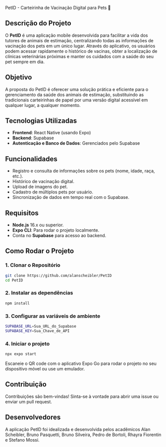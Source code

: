 PetID - Carteirinha de Vacinação Digital para Pets 🐾

## Descrição do Projeto
O **PetID** é uma aplicação mobile desenvolvida para facilitar a vida dos tutores de animais de estimação, centralizando todas as informações de vacinação dos pets em um único lugar. Através do aplicativo, os usuários podem acessar rapidamente o histórico de vacinas, obter a localização de clínicas veterinárias próximas e manter os cuidados com a saúde do seu pet sempre em dia.

## Objetivo
A proposta do PetID é oferecer uma solução prática e eficiente para o gerenciamento da saúde dos animais de estimação, substituindo as tradicionais carteirinhas de papel por uma versão digital acessível em qualquer lugar, a qualquer momento.

## Tecnologias Utilizadas
- **Frontend**: React Native (usando Expo)
- **Backend**: Supabase
- **Autenticação e Banco de Dados**: Gerenciados pelo Supabase

## Funcionalidades
- Registro e consulta de informações sobre os pets (nome, idade, raça, etc.).
- Histórico de vacinação digital.
- Upload de imagens do pet.
- Cadastro de múltiplos pets por usuário.
- Sincronização de dados em tempo real com o Supabase.

## Requisitos
- **Node.js** 16.x ou superior.
- **Expo CLI**: Para rodar o projeto localmente.
- Conta no **Supabase** para acesso ao backend.

## Como Rodar o Projeto

### 1. Clonar o Repositório
```bash
git clone https://github.com/alanscheibler/PetID
cd PetID
```
### 2. Instalar as dependências
```bash
npm install
```
### 3. Configurar as variáveis de ambiente
```bash
SUPABASE_URL=Sua_URL_do_Supabase
SUPABASE_KEY=Sua_Chave_de_API
```
### 4. Iniciar o projeto
```bash
npx expo start
```
Escaneie o QR code com o aplicativo Expo Go para rodar o projeto no seu dispositivo móvel ou use um emulador.

## Contribuição
Contribuições são bem-vindas! Sinta-se à vontade para abrir uma issue ou enviar um pull request.

## Desenvolvedores
A aplicação PetID foi idealizada e desenvolvida pelos acadêmicos Alan Scheibler, Bruno Pasquetti, Bruno Silveira, Pedro de Bortoli, Rhayra Fiorentin e Stefano Mossi.
